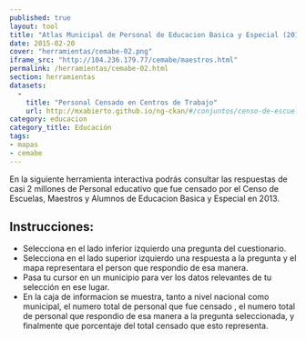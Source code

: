 ```yaml
--- 
published: true 
layout: tool 
title: "Atlas Municipal de Personal de Educacion Basica y Especial (2013)" 
date: 2015-02-20 
cover: "herramientas/cemabe-02.png" 
iframe_src: "http://104.236.179.77/cemabe/maestros.html" 
permalink: /herramientas/cemabe-02.html 
section: herramientas 
datasets:
  -
    title: "Personal Censado en Centros de Trabajo"
    url: http://mxabierto.github.io/ng-ckan/#/conjuntos/censo-de-escuelas-maestros-y-alumnos-de-educacion-basica-y-especial
category: educacion 
category_title: Educación 
tags: 
- mapas 
- cemabe 
---
```


<p>En la siguiente herramienta interactiva podrás consultar  las respuestas de casi 2 millones de Personal educativo que fue censado por el Censo de Escuelas, Maestros y Alumnos de Educacion Basica y Especial en 2013.</p> <h2>Instrucciones:</h2> <ul> <li>Selecciona en el lado inferior izquierdo una pregunta del cuestionario.</li> <li>Selecciona en el lado superior izquierdo una respuesta a la pregunta y el mapa representara el person que respondio de esa manera.</li> <li>Pasa tu cursor en un municipio para ver los datos relevantes de tu selección en ese lugar. </li>
<li>En la caja de informacion se muestra, tanto a nivel nacional como municipal, el numero total de personal que fue censado , el numero total de personal que respondio de esa manera a la pregunta seleccionada, y finalmente que porcentaje del total censado que esto representa.</li> </ul> 
